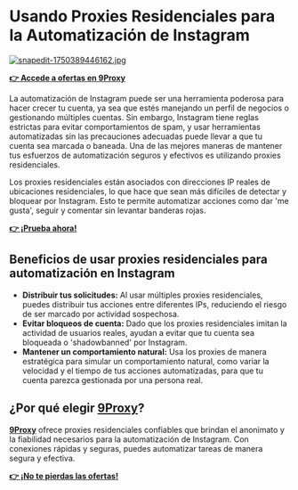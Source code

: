 # Usando Proxies Residenciales para la Automatización de Instagram

[![snapedit-1750389446162.jpg](https://i.postimg.cc/GtcBvRxB/snapedit-1750389446162.jpg)](https://postimg.cc/hz5PqHwg)

**[👉 Accede a ofertas en 9Proxy](https://9proxy.com/pricing?utm_source=Web2.0&utm_medium=Github&utm_id=sophie89)**

La automatización de Instagram puede ser una herramienta poderosa para hacer crecer tu cuenta, ya sea que estés manejando un perfil de negocios o gestionando múltiples cuentas. Sin embargo, Instagram tiene reglas estrictas para evitar comportamientos de spam, y usar herramientas automatizadas sin las precauciones adecuadas puede llevar a que tu cuenta sea marcada o baneada. Una de las mejores maneras de mantener tus esfuerzos de automatización seguros y efectivos es utilizando proxies residenciales.

Los proxies residenciales están asociados con direcciones IP reales de ubicaciones residenciales, lo que hace que sean más difíciles de detectar y bloquear por Instagram. Esto te permite automatizar acciones como dar 'me gusta', seguir y comentar sin levantar banderas rojas.

**[👉 ¡Prueba ahora!](https://9proxy.com/?utm_source=Web2.0&utm_medium=Github&utm_id=sophie89)** 

## Beneficios de usar proxies residenciales para automatización en Instagram
- **Distribuir tus solicitudes:** Al usar múltiples proxies residenciales, puedes distribuir tus acciones entre diferentes IPs, reduciendo el riesgo de ser marcado por actividad sospechosa.
- **Evitar bloqueos de cuenta:** Dado que los proxies residenciales imitan la actividad de usuarios reales, ayudan a evitar que tu cuenta sea bloqueada o 'shadowbanned' por Instagram.
- **Mantener un comportamiento natural:** Usa los proxies de manera estratégica para simular un comportamiento natural, como variar la velocidad y el tiempo de tus acciones automatizadas, para que tu cuenta parezca gestionada por una persona real.

## ¿Por qué elegir **[9Proxy](https://9proxy.com/?utm_source=Web2.0&utm_medium=Github&utm_id=sophie89)**?

**[9Proxy](https://9proxy.com/?utm_source=Web2.0&utm_medium=Github&utm_id=sophie89)** ofrece proxies residenciales confiables que brindan el anonimato y la fiabilidad necesarios para la automatización de Instagram. Con conexiones rápidas y seguras, puedes automatizar tareas de manera segura y efectiva.

**[👉 ¡No te pierdas las ofertas!](https://9proxy.com/pricing?utm_source=Web2.0&utm_medium=Github&utm_id=sophie89)**
